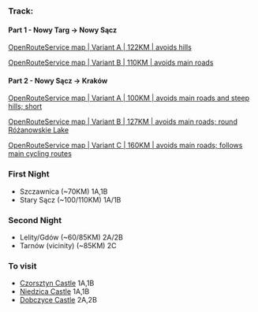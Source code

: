 
### Track:
#### Part 1 - Nowy Targ -> Nowy Sącz
[OpenRouteService map | Variant A | 122KM | avoids hills](https://maps.openrouteservice.org/directions?n1=49.447147&n2=20.376892&n3=11&a=49.473534,20.015717,49.462825,20.030994,49.47366,20.03859,49.486639,20.049019,49.465056,20.219135,49.453619,20.230465,49.44151,20.242825,49.429063,20.285397,49.426077,20.306296,49.412202,20.320415,49.411699,20.348053,49.435203,20.322304,49.409856,20.350285,49.405109,20.335865,49.404048,20.367451,49.40698,20.369682,49.392206,20.383029,49.393742,20.388522,49.404226,20.416401,49.516349,20.415387,49.549939,20.41646,49.557178,20.593443,49.582393,20.63653,49.584167,20.63933,49.609333,20.676742,49.621811,20.68864,49.625029,20.691333&b=1a&c=0&k1=en-US&k2=km&s)

[OpenRouteService map | Variant B | 110KM | avoids main roads](https://maps.openrouteservice.org/directions?n1=49.487754&n2=20.488815&n3=11&a=49.473534,20.015717,49.462825,20.030994,49.47366,20.03859,49.486639,20.049019,49.465056,20.219135,49.453619,20.230465,49.44151,20.242825,49.429063,20.285397,49.426077,20.306296,49.412202,20.320415,49.411699,20.348053,49.435203,20.322304,49.409856,20.350285,49.405109,20.335865,49.404048,20.367451,49.40698,20.369682,49.392206,20.383029,49.393742,20.388522,49.404226,20.416401,49.557178,20.593443,49.582393,20.63653,49.584167,20.63933,49.609333,20.676742,49.621811,20.68864,49.625029,20.691333&b=1a&c=0&k1=en-US&k2=km&s)

#### Part 2 - Nowy Sącz -> Kraków
[OpenRouteService map | Variant A | 100KM | avoids main roads and steep hills; short](https://maps.openrouteservice.org/directions?n1=49.744894&n2=20.677643&n3=10&a=49.625029,20.691333,49.669378,20.576749,49.709398,20.420043,49.750107,20.352001,49.761073,20.360863,49.769984,20.36067,49.780128,20.330973,49.832225,20.20772,49.848222,20.214157,49.854089,20.177765,49.858183,20.146608,49.864546,20.1194,49.87691,20.085969,49.982937,20.059812,50.017012,20.032443,50.068055,19.945185&b=1a&c=0&k1=en-US&k2=km&s)

[OpenRouteService map | Variant B | 127KM | avoids main roads; round Różanowskie Lake](https://maps.openrouteservice.org/directions?n1=49.889105&n2=20.111504&n3=12&a=49.625029,20.691333,49.678903,20.733433,49.767351,20.686483,49.79074,20.712018,49.807361,20.415945,49.79955,20.372086,49.834273,20.202827,49.854476,20.177464,49.857907,20.145836,49.865044,20.113606,49.877062,20.085744,49.982937,20.059812,50.017012,20.032443,50.068055,19.945185&b=1a&c=0&k1=en-US&k2=km&s)

[OpenRouteService map | Variant C | 160KM | avoids main roads; follows main cycling routes](https://maps.openrouteservice.org/directions?n1=49.739569&n2=20.43457&n3=10&a=49.625029,20.691333,49.678903,20.733433,49.767351,20.686483,49.79074,20.712018,49.944855,20.876148,49.986552,20.86853,50.02383,20.232053,50.052179,20.179825,50.069756,20.106611,50.063806,20.091333,50.062924,20.05065,50.068055,19.945185&b=1a&c=0&k1=en-US&k2=km&s)

### First Night
- Szczawnica (~70KM) 1A,1B
- Stary Sącz (~100/110KM) 1A/1B

### Second Night
- Lelity/Gdów (~60/85KM) 2A/2B
- Tarnów (vicinity) (~85KM) 2C

### To visit
- [Czorsztyn Castle](http://www.zamekwczorsztynie.pl/) 1A,1B
- [Niedzica Castle](https://zamekniedzica.pl/) 1A,1B
- [Dobczyce Castle](http://zamek.dobczyce.pl/) 2A,2B
